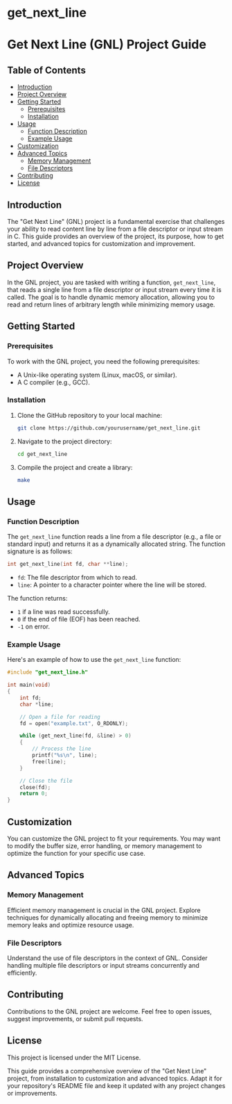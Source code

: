 # get_next_line


# Get Next Line (GNL) Project Guide

## Table of Contents
- [Introduction](#introduction)
- [Project Overview](#project-overview)
- [Getting Started](#getting-started)
  - [Prerequisites](#prerequisites)
  - [Installation](#installation)
- [Usage](#usage)
  - [Function Description](#function-description)
  - [Example Usage](#example-usage)
- [Customization](#customization)
- [Advanced Topics](#advanced-topics)
  - [Memory Management](#memory-management)
  - [File Descriptors](#file-descriptors)
- [Contributing](#contributing)
- [License](#license)

## Introduction

The "Get Next Line" (GNL) project is a fundamental exercise that challenges your ability to read content line by line from a file descriptor or input stream in C. This guide provides an overview of the project, its purpose, how to get started, and advanced topics for customization and improvement.

## Project Overview

In the GNL project, you are tasked with writing a function, `get_next_line`, that reads a single line from a file descriptor or input stream every time it is called. The goal is to handle dynamic memory allocation, allowing you to read and return lines of arbitrary length while minimizing memory usage.

## Getting Started

### Prerequisites

To work with the GNL project, you need the following prerequisites:

- A Unix-like operating system (Linux, macOS, or similar).
- A C compiler (e.g., GCC).

### Installation

1. Clone the GitHub repository to your local machine:

   ```bash
   git clone https://github.com/yourusername/get_next_line.git
   ```

2. Navigate to the project directory:

   ```bash
   cd get_next_line
   ```

3. Compile the project and create a library:

   ```bash
   make
   ```

## Usage

### Function Description

The `get_next_line` function reads a line from a file descriptor (e.g., a file or standard input) and returns it as a dynamically allocated string. The function signature is as follows:

```c
int get_next_line(int fd, char **line);
```

- `fd`: The file descriptor from which to read.
- `line`: A pointer to a character pointer where the line will be stored.

The function returns:
- `1` if a line was read successfully.
- `0` if the end of file (EOF) has been reached.
- `-1` on error.

### Example Usage

Here's an example of how to use the `get_next_line` function:

```c
#include "get_next_line.h"

int main(void)
{
    int fd;
    char *line;

    // Open a file for reading
    fd = open("example.txt", O_RDONLY);

    while (get_next_line(fd, &line) > 0)
    {
        // Process the line
        printf("%s\n", line);
        free(line);
    }

    // Close the file
    close(fd);
    return 0;
}
```

## Customization

You can customize the GNL project to fit your requirements. You may want to modify the buffer size, error handling, or memory management to optimize the function for your specific use case.

## Advanced Topics

### Memory Management

Efficient memory management is crucial in the GNL project. Explore techniques for dynamically allocating and freeing memory to minimize memory leaks and optimize resource usage.

### File Descriptors

Understand the use of file descriptors in the context of GNL. Consider handling multiple file descriptors or input streams concurrently and efficiently.

## Contributing

Contributions to the GNL project are welcome. Feel free to open issues, suggest improvements, or submit pull requests.

## License

This project is licensed under the MIT License.

This guide provides a comprehensive overview of the "Get Next Line" project, from installation to customization and advanced topics. Adapt it for your repository's README file and keep it updated with any project changes or improvements.
